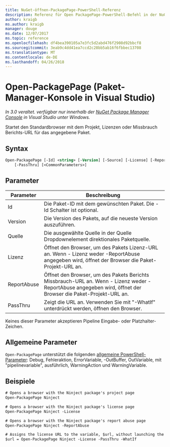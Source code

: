 ```yaml
---
title: NuGet-öffnen-PackagePage-PowerShell-Referenz
description: Referenz für Open PackagePage-PowerShell-Befehl in der NuGet-Paket-Manager-Konsole in Visual Studio.
author: kraigb
ms.author: kraigb
manager: douge
ms.date: 12/07/2017
ms.topic: reference
ms.openlocfilehash: df4bea390105a7e3fc5d2abd476f2908d92bbcf8
ms.sourcegitcommit: 3eab9c4dd41ea7ccd2c28bb5ab16f6fbbec13708
ms.translationtype: MT
ms.contentlocale: de-DE
ms.lasthandoff: 04/26/2018
---
```

# <a name="open-packagepage-package-manager-console-in-visual-studio"></a>Open-PackagePage (Paket-Manager-Konsole in Visual Studio)

*In 3.0 veraltet. verfügbar nur innerhalb der [NuGet Package Manager Console](package-manager-console.md) in Visual Studio unter Windows.*

Startet den Standardbrowser mit dem Projekt, Lizenzen oder Missbrauch Berichts-URL für das angegebene Paket.

## <a name="syntax"></a>Syntax

```ps
Open-PackagePage [-Id] <string> [-Version] [-Source] [-License] [-ReportAbuse]
    [-PassThru] [<CommonParameters>]
```

## <a name="parameters"></a>Parameter

| Parameter | Beschreibung |
| --- | --- |
| Id | Die Paket-ID mit dem gewünschten Paket. Die - Id Schalter ist optional. |
| Version | Die Version des Pakets, auf die neueste Version auszuführen. |
| Quelle | Die ausgewählte Quelle in der Quelle Dropdownelement direktionales Paketquelle. |
| Lizenz | Öffnet den Browser, um des Pakets Lizenz-URL an. Wenn - Lizenz weder -ReportAbuse angegeben wird, öffnet der Browser die Paket-Projekt-URL an. |
| ReportAbuse | Öffnet den Browser, um des Pakets Berichts Missbrauch-URL an. Wenn - Lizenz weder -ReportAbuse angegeben wird, öffnet der Browser die Paket-Projekt-URL an. |
| PassThru | Zeigt die URL an. Verwenden Sie mit "-WhatIf" unterdrückt werden, öffnen den Browser. |

Keines dieser Parameter akzeptieren Pipeline Eingabe- oder Platzhalter-Zeichen.

## <a name="common-parameters"></a>Allgemeine Parameter

`Open-PackagePage` unterstützt die folgenden [allgemeine PowerShell-Parameter](http://go.microsoft.com/fwlink/?LinkID=113216): Debug, Fehleraktion, ErrorVariable, -OutBuffer, OutVariable, mit "pipelinevariable", ausführlich, WarningAction und WarningVariable.

## <a name="examples"></a>Beispiele

```ps
# Opens a browser with the Ninject package's project page
Open-PackagePage Ninject

# Opens a browser with the Ninject package's license page
Open-PackagePage Ninject -License

# Opens a browser with the Ninject package's report abuse page  
Open-PackagePage Ninject -ReportAbuse

# Assigns the license URL to the variable, $url, without launching the browser
$url = Open-PackagePage Ninject -License -PassThru -WhatIf
```